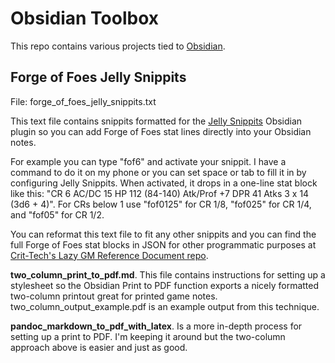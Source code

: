 # Obsidian Toolbox

This repo contains various projects tied to [Obsidian](https://obsidian.md).

## Forge of Foes Jelly Snippits

File: forge_of_foes_jelly_snippits.txt

This text file contains snippits formatted for the [Jelly Snippits](https://github.com/rabirabirara/obsidian-jelly-snippets) Obsidian plugin so you can add Forge of Foes stat lines directly into your Obsidian notes.

For example you can type "fof6" and activate your snippit. I have a command to do it on my phone or you can set space or tab to fill it in by configuring Jelly Snippits. When activated, it drops in a one-line stat block like this: "CR 6 AC/DC 15 HP 112 (84-140) Atk/Prof +7 DPR 41 Atks 3 x 14 (3d6 + 4)". For CRs below 1 use "fof0125" for CR 1/8, "fof025" for CR 1/4, and "fof05" for CR 1/2.

You can reformat this text file to fit any other snippits and you can find the full Forge of Foes stat blocks in JSON for other programmatic purposes at [Crit-Tech's Lazy GM Reference Document repo](https://github.com/crit-tech/LGMRD).

**two_column_print_to_pdf.md**. This file contains instructions for setting up a stylesheet so the Obsidian Print to PDF function exports a nicely formatted two-column printout great for printed game notes. two_column_output_example.pdf is an example output from this technique.

**pandoc_markdown_to_pdf_with_latex**. Is a more in-depth process for setting up a print to PDF. I'm keeping it around but the two-column approach above is easier and just as good.